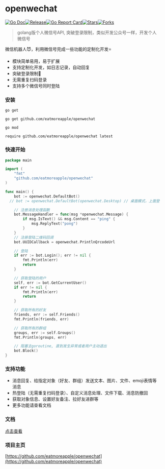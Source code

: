 

# openwechat

[![Go Doc](https://pkg.go.dev/badge/github.com/eatMoreApple/openwechat)](https://godoc.org/github.com/eatMoreApple/openwechat)[![Release](https://img.shields.io/github/v/release/eatmoreapple/openwechat.svg?style=flat-square)](https://github.com/eatmoreapple/openwechat/releases)[![Go Report Card](https://goreportcard.com/badge/github.com/eatmoreapple/openwechat)](https://goreportcard.com/badge/github.com/eatmoreapple/openwechat)[![Stars](https://img.shields.io/github/stars/eatmoreapple/openwechat.svg?style=flat-square)](https://img.shields.io/github/stars/eatmoreapple/openwechat.svg?style=flat-square)[![Forks](https://img.shields.io/github/forks/eatmoreapple/openwechat.svg?style=flat-square)](https://img.shields.io/github/forks/eatmoreapple/openwechat.svg?style=flat-square)

> golang版个人微信号API, 突破登录限制，类似开发公众号一样，开发个人微信号



微信机器人:smiling_imp:，利用微信号完成一些功能的定制化开发⭐


* 模块简单易用，易于扩展
* 支持定制化开发，如日志记录，自动回复
* 突破登录限制&#x1F4E3;
* 无需重复扫码登录
* 支持多个微信号同时登陆



### 安装

`go get`

```shell
go get github.com/eatmoreapple/openwechat
```

`go mod`

```shell
require github.com/eatmoreapple/openwechat latest
```



### 快速开始

```go
package main

import (
	"fmt"
	"github.com/eatmoreapple/openwechat"
)

func main() {
	bot := openwechat.DefaultBot()
  // bot := openwechat.DefaultBot(openwechat.Desktop) // 桌面模式，上面登录不上的可以尝试切换这种模式

	// 注册消息处理函数
	bot.MessageHandler = func(msg *openwechat.Message) {
		if msg.IsText() && msg.Content == "ping" {
			msg.ReplyText("pong")
		}
	}
	// 注册登陆二维码回调
	bot.UUIDCallback = openwechat.PrintlnQrcodeUrl

	// 登陆
	if err := bot.Login(); err != nil {
		fmt.Println(err)
		return
	}

	// 获取登陆的用户
	self, err := bot.GetCurrentUser()
	if err != nil {
		fmt.Println(err)
		return
	}

	// 获取所有的好友
	friends, err := self.Friends()
	fmt.Println(friends, err)

	// 获取所有的群组
	groups, err := self.Groups()
	fmt.Println(groups, err)

	// 阻塞主goroutine, 直到发生异常或者用户主动退出
	bot.Block()
}
```



### 支持功能

* 消息回复、给指定对象（好友、群组）发送文本、图片、文件、emoji表情等消息
* 热登陆（无需重复扫码登录）、自定义消息处理、文件下载、消息防撤回
* 获取对象信息、设置好友备注、拉好友进群等
* 更多功能请查看文档



### 文档

[点击查看](https://openwechat.readthedocs.io/zh/latest/)

### 项目主页

[https://github.com/eatmoreapple/openwechat](https://github.com/eatmoreapple/openwechat)































